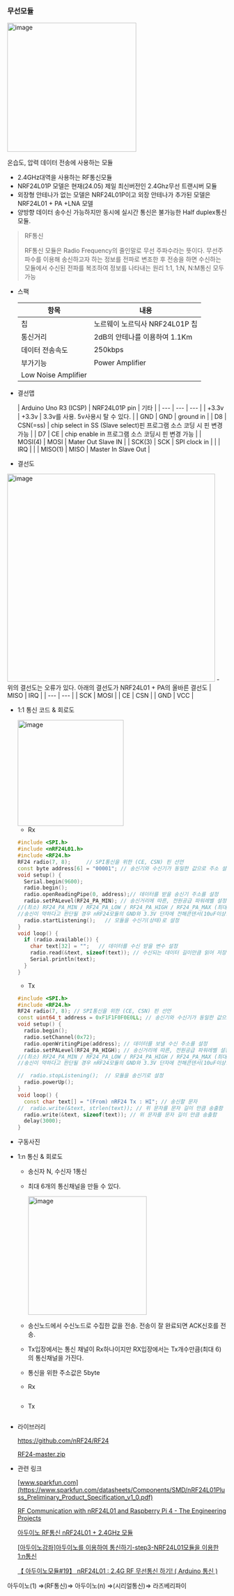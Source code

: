 ### 무선모듈

<img width="296" alt="image" src="https://github.com/jjhwan-h/Fire-Extinguisher-Management-System/assets/92563695/9dc50220-a557-48be-9bce-dcc0f27be243">


온습도, 압력 데이터 전송에 사용하는 모듈

- 2.4GHz대역을 사용하는 RF통신모듈
- NRF24L01P 모델은 현재(24.05) 제일 최신버전인 2.4Ghz무선 트랜시버 모듈
- 외장형 안테나가  없는 모델은 NRF24L01P이고 외장 안테나가 추가된 모델은 NRF24L01 + PA +LNA 모델
- 양방향 데이터 송수신 가능하지만 동시에 실시간 통신은 불가능한 Half duplex통신 모듈.

> RF통신
> 
> 
> RF통신 모듈은 Radio Frequency의 줄인말로 무선 주파수라는 뜻이다.
> 무선주파수를 이용해 송신하고자 하는 정보를 전파로 변조한 후 전송을 하면 수신하는 모듈에서 수신된 전파를 복조하여 정보를 나타내는 원리
> 1:1, 1:N, N:M통신 모두 가능
> 

- 스팩
    
    
    | 항목 | 내용 |
    | --- | --- |
    | 칩 | 노르웨이 노르딕사 NRF24L01P 칩 |
    | 통신거리 | 2dB의 안테나를 이용하여 1.1Km |
    | 데이터 전송속도 | 250kbps |
    | 부가기능 | Power Amplifier
    Low Noise Amplifier |
- 결선맵
    
    
    | Arduino Uno R3
    (ICSP) | NRF24L01P pin | 기타 |
    | --- | --- | --- |
    | +3.3v | +3.3v | 3.3v를 사용. 5v사용시 탈 수 있다. |
    | GND | GND | ground in |
    | D8 | CSN(=ss) | chip select in SS
    (Slave select)핀
    프로그램 소스 코딩 시  핀 변경가능 |
    | D7 | CE | chip enable in 프로그램 소스 코딩시 핀 변경 가능 |
    | MOSI(4) | MOSI | Mater Out Slave IN |
    | SCK(3) | SCK | SPI clock in |
    |  | IRQ |  |
    | MISO(1) | MISO | Master In Slave Out |
- 결선도

<img width="477" alt="image" src="https://github.com/jjhwan-h/Fire-Extinguisher-Management-System/assets/92563695/55991b63-98fb-4937-9f31-e7495f88858f">
- 위의 결선도는 오류가 있다. 아래의 결선도가 NRF24L01 + PA의 올바른 결선도 
| MISO | IRQ |
| --- | --- |
| SCK | MOSI |
| CE | CSN |
| GND | VCC |


- 1:1 통신 코드 & 회로도
    
    <img width="243" alt="image" src="https://github.com/jjhwan-h/Fire-Extinguisher-Management-System/assets/92563695/d1e5597b-eca1-4a7b-a268-3b079f933c39">

    
    - Rx
    
    ```cpp
    #include <SPI.h> 
    #include <nRF24L01.h>
    #include <RF24.h>
    RF24 radio(7, 8);     // SPI통신을 위한 (CE, CSN) 핀 선언
    const byte address[6] = "00001"; // 송신기와 수신기가 동일한 값으로 주소 설정함(5자리)
    void setup() {
      Serial.begin(9600);
      radio.begin();
      radio.openReadingPipe(0, address);// 데이터를 받을 송신기 주소를 설정
      radio.setPALevel(RF24_PA_MIN); // 송신거리에 따른, 전원공급 파워레벨 설정
    //(최소) RF24_PA_MIN / RF24_PA_LOW / RF24_PA_HIGH / RF24_PA_MAX (최대) 설정가능
    //송신이 약하다고 판단될 경우 nRF24모듈의 GND와 3.3V 단자에 전해콘덴서(10uF이상:+를3.3V연결)사용권장
      radio.startListening();   // 모듈을 수신기(상태)로 설정
    }
    void loop() {
      if (radio.available()) {
        char text[32] = "";   // 데이터를 수신 받을 변수 설정
        radio.read(&text, sizeof(text)); // 수신되는 데이터 길이만큼 읽어 저장
        Serial.println(text);
      }
    }
    ```
    
    - Tx
    
    ```cpp
    #include <SPI.h>
    #include <RF24.h>
    RF24 radio(7, 8); // SPI통신을 위한 (CE, CSN) 핀 선언
    const uint64_t address = 0xF1F1F0F0E0LL; // 송신기와 수신기가 동일한 값으로 주소 설정함(5자리)
    void setup() {
      radio.begin();
      radio.setChannel(0x72);
      radio.openWritingPipe(address); // 데이터를 보낼 수신 주소를 설정
      radio.setPALevel(RF24_PA_HIGH); // 송신거리에 따른, 전원공급 파워레벨 설정
    //(최소) RF24_PA_MIN / RF24_PA_LOW / RF24_PA_HIGH / RF24_PA_MAX (최대) 설정가능
    //송신이 약하다고 판단될 경우 nRF24모듈의 GND와 3.3V 단자에 전해콘덴서(10uF이상:+를3.3V연결)사용권장
    
    //  radio.stopListening();  // 모듈을 송신기로 설정
      radio.powerUp();
    }
    void loop() {
      const char text[] = "(From) nRF24 Tx : HI"; // 송신할 문자
    //  radio.write(&text, strlen(text)); // 위 문자를 문자 길이 만큼 송출함
      radio.write(&text, sizeof(text)); // 위 문자를 문자 길이 만큼 송출함
      delay(3000);
    }
    ```
    
- 구동사진
    
    
- 1:n 통신 & 회로도
    - 송신자 N, 수신자 1통신
    - 최대 6개의 통신채널을 만들 수 있다.
        
        <img width="272" alt="image" src="https://github.com/jjhwan-h/Fire-Extinguisher-Management-System/assets/92563695/4412aeb2-78a3-471d-a298-d7310397ffcc">

        
    - 송신노드에서 수신노드로 수집한 값을 전송. 전송이 잘 완료되면  ACK신호를 전송.
    - Tx입장에서는 통신 채널이 Rx하나이지만  RX입장에서는 Tx개수만큼(최대 6)의 통신채널을 가진다.
    - 통신을 위한 주소값은 5byte
    
    - Rx
        
        ```cpp
        
        ```
        
    - Tx
        
        ```cpp
        
        ```
        

- 라이브러리
    
    https://github.com/nRF24/RF24
    
    [RF24-master.zip](https://prod-files-secure.s3.us-west-2.amazonaws.com/13092794-619e-423b-828c-ce5075dbf19e/e3cf52ec-137f-46f5-a3b6-3dfaa94e00cd/RF24-master.zip)
    
- 관련 링크
    
    [www.sparkfun.com](https://www.sparkfun.com/datasheets/Components/SMD/nRF24L01Pluss_Preliminary_Product_Specification_v1_0.pdf)
    
    [RF Communication with nRF24L01 and Raspberry Pi 4 - The Engineering Projects](https://www.theengineeringprojects.com/2022/11/rf-communication-with-nrf24l01-and-raspberry-pi-4.html)
    
    [아두이노 RF통신 nRF24L01 + 2.4GHz 모듈](https://m.blog.naver.com/eduino/222060455344)
    
    [[아두이노강좌]아두이노를 이용하여 통신하기-step3-NRF24L01모듈을 이용한 1:n통신](https://m.blog.naver.com/simjk98/221618424000)
    
    [【 아두이노모듈#19】 nRF24L01 :  2.4G RF 무선통신 하기! ( Arduino 통신 )](https://rasino.tistory.com/255)
    

아두이노(1) ⇒(RF통신)⇒ 아두이노(n) ⇒(시리얼통신)⇒ 라즈베리파이
